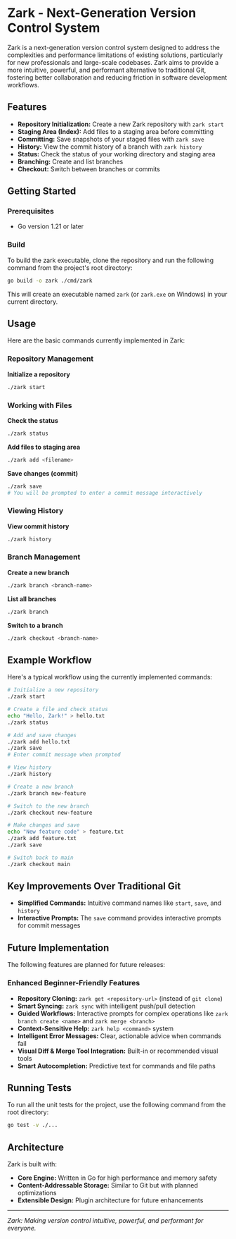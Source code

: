 # Zark - Next-Generation Version Control System

Zark is a next-generation version control system designed to address the complexities and performance limitations of existing solutions, particularly for new professionals and large-scale codebases. Zark aims to provide a more intuitive, powerful, and performant alternative to traditional Git, fostering better collaboration and reducing friction in software development workflows.

## Features

- **Repository Initialization:** Create a new Zark repository with `zark start`
- **Staging Area (Index):** Add files to a staging area before committing
- **Committing:** Save snapshots of your staged files with `zark save`
- **History:** View the commit history of a branch with `zark history`
- **Status:** Check the status of your working directory and staging area
- **Branching:** Create and list branches
- **Checkout:** Switch between branches or commits

## Getting Started

### Prerequisites

- Go version 1.21 or later

### Build

To build the zark executable, clone the repository and run the following command from the project's root directory:

```bash
go build -o zark ./cmd/zark
```

This will create an executable named `zark` (or `zark.exe` on Windows) in your current directory.

## Usage

Here are the basic commands currently implemented in Zark:

### Repository Management

**Initialize a repository**

```bash
./zark start
```

### Working with Files

**Check the status**

```bash
./zark status
```

**Add files to staging area**

```bash
./zark add <filename>
```

**Save changes (commit)**

```bash
./zark save
# You will be prompted to enter a commit message interactively
```

### Viewing History

**View commit history**

```bash
./zark history
```

### Branch Management

**Create a new branch**

```bash
./zark branch <branch-name>
```

**List all branches**

```bash
./zark branch
```

**Switch to a branch**

```bash
./zark checkout <branch-name>
```

## Example Workflow

Here's a typical workflow using the currently implemented commands:

```bash
# Initialize a new repository
./zark start

# Create a file and check status
echo "Hello, Zark!" > hello.txt
./zark status

# Add and save changes
./zark add hello.txt
./zark save
# Enter commit message when prompted

# View history
./zark history

# Create a new branch
./zark branch new-feature

# Switch to the new branch
./zark checkout new-feature

# Make changes and save
echo "New feature code" > feature.txt
./zark add feature.txt
./zark save

# Switch back to main
./zark checkout main
```

## Key Improvements Over Traditional Git

- **Simplified Commands:** Intuitive command names like `start`, `save`, and `history`
- **Interactive Prompts:** The `save` command provides interactive prompts for commit messages

## Future Implementation

The following features are planned for future releases:

### Enhanced Beginner-Friendly Features

- **Repository Cloning:** `zark get <repository-url>` (instead of `git clone`)
- **Smart Syncing:** `zark sync` with intelligent push/pull detection
- **Guided Workflows:** Interactive prompts for complex operations like `zark branch create <name>` and `zark merge <branch>`
- **Context-Sensitive Help:** `zark help <command>` system
- **Intelligent Error Messages:** Clear, actionable advice when commands fail
- **Visual Diff & Merge Tool Integration:** Built-in or recommended visual tools
- **Smart Autocompletion:** Predictive text for commands and file paths

## Running Tests

To run all the unit tests for the project, use the following command from the root directory:

```bash
go test -v ./...
```

## Architecture

Zark is built with:

- **Core Engine:** Written in Go for high performance and memory safety
- **Content-Addressable Storage:** Similar to Git but with planned optimizations
- **Extensible Design:** Plugin architecture for future enhancements

---

_Zark: Making version control intuitive, powerful, and performant for everyone._
